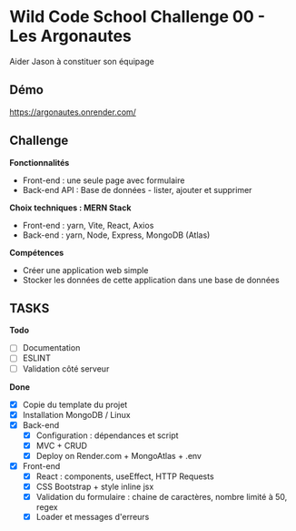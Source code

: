 # Wild Code School Challenge 00 - Les Argonautes
Aider Jason à constituer son équipage

## Démo
https://argonautes.onrender.com/

## Challenge
**Fonctionnalités**
- Front-end : une seule page avec formulaire
- Back-end API : Base de données - lister, ajouter et supprimer

**Choix techniques : MERN Stack**
- Front-end : yarn, Vite, React, Axios
- Back-end : yarn, Node, Express, MongoDB (Atlas)

**Compétences**
- Créer une application web simple
- Stocker les données de cette application dans une base de données

## TASKS

**Todo**
- [ ] Documentation
- [ ] ESLINT
- [ ] Validation côté serveur

**Done**
- [x] Copie du template du projet
- [x] Installation MongoDB / Linux
- [x] Back-end
    - [x] Configuration : dépendances et script
    - [x] MVC + CRUD
    - [x] Deploy on Render.com + MongoAtlas + .env
- [x] Front-end
    - [x] React : components, useEffect, HTTP Requests
    - [x] CSS Bootstrap + style inline jsx
    - [x] Validation du formulaire : chaine de caractères, nombre limité à 50, regex
    - [x] Loader et messages d'erreurs